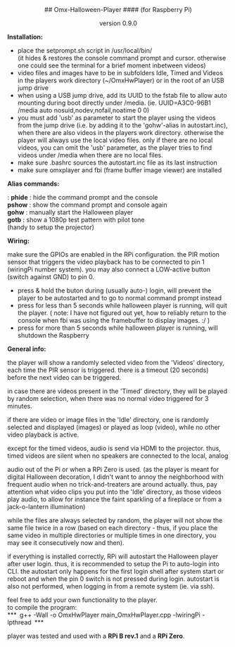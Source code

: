 <center>
## Omx-Halloween-Player
#### (for Raspberry Pi)

version 0.9.0</center>

**Installation:**  

- place the setprompt.sh script in /usr/local/bin/  
  (it hides & restores the console command prompt and cursor. otherwise 
   one could see the terminal for a brief moment inbetween videos)
- video files and images have to be in subfolders Idle, Timed and Videos 
  in the players work directory (~/OmxHwPlayer) or in the root of an 
  USB jump drive
- when using a USB jump drive, add its UUID to the fstab file to allow 
  auto mounting during boot directly under /media.
  (ie. UUID=A3C0-96B1   /media   auto  nosuid,nodev,nofail,noatime  0 0)
- you must add 'usb' as parameter to start the player using the videos 
  from the jump drive (i.e. by adding it to the 'gohw'-alias in 
  autostart.inc), when there are also videos in the players work 
  directory. otherwise the player will always use the local video files. 
  only if there are no local videos, you can omit the 'usb' parameter, 
  as the player tries to find videos under /media when there are no local 
  files.
- make sure .bashrc sources the autostart.inc file as its last instruction
- make sure omxplayer and fbi (frame buffer image viewer) are installed


**Alias commands:**  

: **phide** : hide the command prompt and the console  
  **pshow** : show the command prompt and console again  
  **gohw**  : manually start the Halloween player  
  **gotb**  : show a 1080p test pattern with pilot tone  
              (handy to setup the projector)

**Wiring:**  

make sure the GPIOs are enabled in the RPi configuration.
the PIR motion sensor that triggers the video playback has to be 
connected to pin 1 (wiringPi number system).
you may also connect a LOW-active button (switch against GND) to pin 0.

- press & hold the buton during (usually auto-) login, will prevent the 
  player to be autostarted and to go to normal command prompt instead
- press for less than 5 seconds while halloween player is running, will 
  quit the player. ( note: I have not figured out yet, how to reliably 
  return to the console when fbi was using the framebuffer to display 
  images. :/ )
- press for more than 5 seconds while halloween player is running, will 
  shutdown the Raspberry

**General info:**  

the player will show a randomly selected video from the 'Videos' 
directory, each time the PIR sensor is triggered. there is a timeout 
(20 seconds) before the next video can be triggered.

in case there are videos present in the 'Timed' directory, they will be 
played by random selection, when there was no normal video triggered for 
3 minutes.

if there are video or image files in the 'Idle' directory, one is randomly 
selected and displayed (images) or played as loop (video), while no other 
video playback is active.

except for the timed videos, audio is send via HDMI to the projector. thus, 
timed videos are silent when no speakers are connected to the local, analog 

audio out of the Pi or when a RPi Zero is used.
(as the player is meant for digital Halloween decoration, I didn't want to 
annoy the neighborhood with frequent audio when no trick-and-treaters are 
around actually. thus, pay attention what video clips you put into the 
'Idle' directory, as those videos play audio, to allow for instance the 
faint sparkling of a fireplace or from a jack-o-lantern illumination)

while the files are always selected by random, the player will not show the 
same file twice in a row (based on each directory - thus, if you place the 
same video in multiple directories or multiple times in one directory, you 
may see it consecutively now and then).

if everything is installed correctly, RPi will autostart the Halloween player 
after user login. thus, it is recommended to setup the Pi to auto-login into 
CLI. the autostart only happens for the first login shell after system start 
or reboot and when the pin 0 switch is not pressed during login. autostart 
is also not performed, when logging in from a remote system (ie. via ssh).


feel free to add your own functionality to the player.  
to compile the program:  
***  g++ -Wall -o OmxHwPlayer main_OmxHwPlayer.cpp -lwiringPi -lpthread  ***

player was tested and used with a **RPi B rev.1** and a **RPi Zero**.

